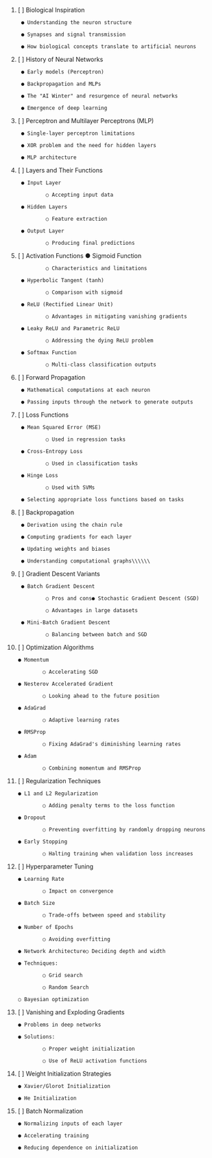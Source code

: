 1. [ ] Biological Inspiration
	
		● Understanding the neuron structure
		
		● Synapses and signal transmission
		
		● How biological concepts translate to artificial neurons

2. [ ] History of Neural Networks
		
		● Early models (Perceptron)
		
		● Backpropagation and MLPs
		
		● The "AI Winter" and resurgence of neural networks
		
		● Emergence of deep learning

3. [ ] Perceptron and Multilayer Perceptrons (MLP)
		
		● Single-layer perceptron limitations
		
		● XOR problem and the need for hidden layers
		
		● MLP architecture

4. [ ] Layers and Their Functions

		● Input Layer
		
				○ Accepting input data
		
		● Hidden Layers
		
				○ Feature extraction
		
		● Output Layer
		
				○ Producing final predictions
	
5. [ ] Activation Functions
		● Sigmoid Function
		
				○ Characteristics and limitations
		
		● Hyperbolic Tangent (tanh)
		
				○ Comparison with sigmoid
		
		● ReLU (Rectified Linear Unit)
		
				○ Advantages in mitigating vanishing gradients
		
		● Leaky ReLU and Parametric ReLU
		
				○ Addressing the dying ReLU problem
		
		● Softmax Function
		
				○ Multi-class classification outputs

6. [ ] Forward Propagation

		● Mathematical computations at each neuron
		
		● Passing inputs through the network to generate outputs

7. [ ] Loss Functions
		
		● Mean Squared Error (MSE)
		
				○ Used in regression tasks
		
		● Cross-Entropy Loss
		
				○ Used in classification tasks
		
		● Hinge Loss
		
				○ Used with SVMs

		● Selecting appropriate loss functions based on tasks

8. [ ]  Backpropagation

		● Derivation using the chain rule
		
		● Computing gradients for each layer
		
		● Updating weights and biases
		
		● Understanding computational graphs\\\\\\
9. [ ] Gradient Descent Variants

		● Batch Gradient Descent
		
				○ Pros and cons● Stochastic Gradient Descent (SGD)
				
				○ Advantages in large datasets
		
		● Mini-Batch Gradient Descent
		
				○ Balancing between batch and SGD

10. [ ] Optimization Algorithms

		● Momentum
				
				○ Accelerating SGD
				
		● Nesterov Accelerated Gradient
		
				○ Looking ahead to the future position
		
		● AdaGrad
		
				○ Adaptive learning rates
		
		● RMSProp
		
				○ Fixing AdaGrad's diminishing learning rates
		
		● Adam
		
				○ Combining momentum and RMSProp

11. [ ] Regularization Techniques
		
		● L1 and L2 Regularization
		
				○ Adding penalty terms to the loss function
		
		● Dropout
		
				○ Preventing overfitting by randomly dropping neurons
		
		● Early Stopping
		
				○ Halting training when validation loss increases

12. [ ] Hyperparameter Tuning
		
		● Learning Rate
		
				○ Impact on convergence
		
		● Batch Size
		
				○ Trade-offs between speed and stability
				
		● Number of Epochs
		
				○ Avoiding overfitting
		
		● Network Architecture○ Deciding depth and width
		
		● Techniques:
		
				○ Grid search
				
				○ Random Search
		
		○ Bayesian optimization

13. [ ] Vanishing and Exploding Gradients

		● Problems in deep networks
		
		● Solutions:
		
				○ Proper weight initialization
				
				○ Use of ReLU activation functions

14. [ ] Weight Initialization Strategies

		● Xavier/Glorot Initialization
		
		● He Initialization

15. [ ] Batch Normalization

		● Normalizing inputs of each layer
		
		● Accelerating training
		
		● Reducing dependence on initialization